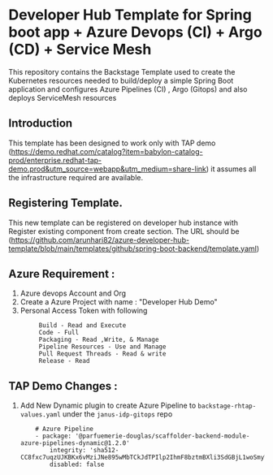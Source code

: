 # Developer Hub Template for Spring boot app + Azure Devops (CI) + Argo (CD) + Service Mesh

This repository contains the Backstage Template used to create the Kubernetes resources needed to build/deploy a simple Spring Boot application and configures Azure Pipelines (CI) , Argo (Gitops) and also deploys ServiceMesh resources

## Introduction 
This template has been designed to work only with TAP demo (https://demo.redhat.com/catalog?item=babylon-catalog-prod/enterprise.redhat-tap-demo.prod&utm_source=webapp&utm_medium=share-link) it assumes all the infrastructure required are available.

## Registering Template.

This new template can be registered on developer hub instance with Register existing component from create section. The URL should be (https://github.com/arunhari82/azure-developer-hub-template/blob/main/templates/github/spring-boot-backend/template.yaml)

## Azure Requirement :

  1) Azure devops Account and Org
  2) Create a Azure Project with name : "Developer Hub Demo"
  3) Personal Access Token with following 
       ``` 
            Build - Read and Execute
            Code - Full
            Packaging - Read ,Write, & Manage
            Pipeline Resources - Use and Manage
            Pull Request Threads - Read & write
            Release - Read
        ```

## TAP Demo Changes : 

   1) Add New Dynamic plugin to create Azure Pipeline to `backstage-rhtap-values.yaml` under the `janus-idp-gitops` repo
        ```
            # Azure Pipeline
            - package: '@parfuemerie-douglas/scaffolder-backend-module-azure-pipelines-dynamic@1.2.0'
                integrity: 'sha512-CC8fxc7uqzUJKBKx6vMziJNe895wMbTCkJdTPIlp2IhmF8bztmBXli3SdGBjL1woSmyW0A30u0OSF3ZqLTZh5g=='
                disabled: false
        ```        
            